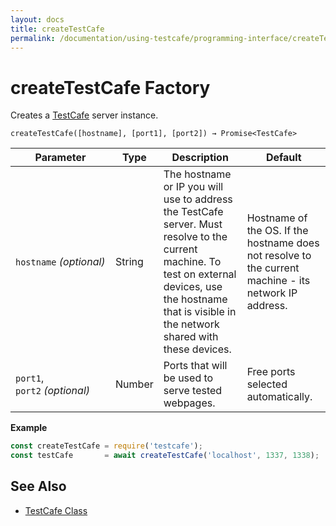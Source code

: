 ```yaml
---
layout: docs
title: createTestCafe
permalink: /documentation/using-testcafe/programming-interface/createTestCafe/
---
```

# createTestCafe Factory

Creates a [TestCafe](/testcafe/documentation/using-testcafe/programming-interface/TestCafe/) server instance.

```text
createTestCafe([hostname], [port1], [port2]) → Promise<TestCafe>
```

Parameter                     | Type   | Description                                                                                                                                                                                                  | Default
----------------------------- | ------ | ------------------------------------------------------------------------------------------------------------------------------------------------------------------------------------------------------------ | -------
`hostname` *(optional)*       | String | The hostname or IP you will use to address the TestCafe server. Must resolve to the current machine. To test on external devices, use the hostname that is visible in the network shared with these devices. | Hostname of the OS. If the hostname does not resolve to the current machine - its network IP address.
`port1`, `port2` *(optional)* | Number | Ports that will be used to serve tested webpages.                                                                                                                                                            | Free ports selected automatically.

**Example**

```js
const createTestCafe = require('testcafe');
const testCafe       = await createTestCafe('localhost', 1337, 1338);
```

## See Also

* [TestCafe Class](/testcafe/documentation/using-testcafe/programming-interface/TestCafe/)